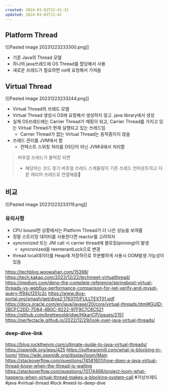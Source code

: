 ```yaml
---
created: 2024-03-02T22:41:32
updated: 2024-03-03T11:41
---
```

## Platform Thread
![[Pasted image 20231223233300.png]]
- 기존 Java의 Thread 모델
- 하나의 java쓰레드에 OS Thread를 할당해서 사용
- 새로운 쓰레드가 필요하면 os에 요청해서 가져옴

## Virtual Thread
![[Pasted image 20231223233244.png]]
- Virtual Thread의 쓰레드 모델
- Virtual Thread 생성시 OS에 요청해서 생성하지 않고. java library에서 생성
- 실제 OS쓰레드에는 Carrier Thread가 매핑이 되고, Carrier Thread를 가지고 있는  Virtual Thread가 현재 실행되고 있는 쓰레드임
	- Carrier Thread가 없는 Virtual Thread는 동작중이지 않음
- 쓰레드 관리를 JVM에서 함
	- 컨텍스트 스위칭 처리를 OS단이 아닌 JVM내에서 처리함

>버추얼 쓰레드가 블럭킹 되면
>- 해당하는 코드 찾기
버추얼 쓰레드 스케줄링이 
기존 쓰레드 언마운트하고
다른 캐리어 쓰레드로 연결해줌

## 비교
![[Pasted image 20231223233119.png]]
### 유의사항
- CPU bound한 상황에서는 Platform Thread가 더 나은 성능을 보여줌
- 정말 스트리밍 데이터를 사용한다면 reactor를 고려하자
- syncronized 또는 JNI call 시  carrier thread에 블로킹(pinning)이 발생
	- syncronized을 reenterantLock으로 변경
- thread local데이터를 Heap에 저장하므로 무분별하게 사용시 OOM발생 가능성이 있음

https://techblog.woowahan.com/15398/
https://tech.kakao.com/2023/12/22/techmeet-virtualthread/
https://medium.com/deno-the-complete-reference/springboot-virtual-threads-vs-webflux-performance-comparison-for-jwt-verify-and-mysql-query-ff94cf251c2c
https://www.diva-portal.org/smash/get/diva2:1763111/FULLTEXT01.pdf
https://docs.oracle.com/en/java/javase/20/core/virtual-threads.html#GUID-2BCFC2DD-7D84-4B0C-9222-97F9C7C6C521
https://github.com/brettwooldridge/HikariCP/issues/2151 
https://perfectacle.github.io/2022/12/29/look-over-java-virtual-threads/

### deep-dive-link
https://blog.rockthejvm.com/ultimate-guide-to-java-virtual-threads/
https://openjdk.org/jeps/425
https://softwaremill.com/what-is-blocking-in-loom/
https://wiki.openjdk.org/display/loom/Main
https://stackoverflow.com/questions/74581601/how-does-a-java-virtual-thread-know-when-the-thread-is-waiting
https://stackoverflow.com/questions/70174468/project-loom-what-happens-when-virtual-thread-makes-a-blocking-system-call
#가상쓰레드
#java
#virtual-thread
#lock
#need-to-deep-dive 